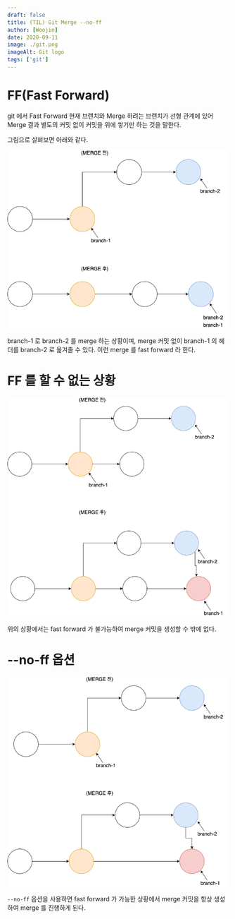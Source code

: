 ```yaml
---
draft: false
title: (TIL) Git Merge --no-ff
author: [Woojin]
date: 2020-09-11
image: ./git.png
imageAlt: Git logo
tags: ['git']
---
```


# FF(Fast Forward)

git 에서 Fast Forward 현재 브랜치와 Merge 하려는 브랜치가 선형 관계에 있어 Merge 결과 별도의 커밋 없이 커밋을 위에 쌓기만 하는 것을 말한다.

그림으로 살펴보면 아래와 같다.

![Fast forward example](./merge-ff.png)

branch-1 로 branch-2 를 merge 하는 상황이며, merge 커밋 없이 branch-1 의 헤더를 branch-2 로 옮겨줄 수 있다.
이런 merge 를 fast forward 라 한다.

# FF 를 할 수 없는 상황

![Not Fast forward example](./merge-not-ff.png)

위의 상황에서는 fast forward 가 불가능하여 merge 커밋을 생성할 수 밖에 없다.

# --no-ff 옵션

![--no-ff option](./merge-no-ff.png)

`--no-ff` 옵션을 사용하면 fast forward 가 가능한 상황에서 merge 커밋을 항상 생성하여 merge 를 진행하게 된다.
